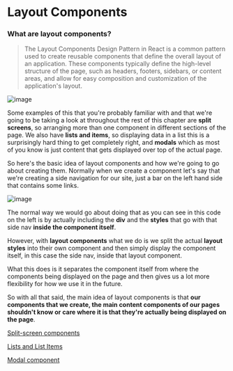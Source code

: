 # Layout Components

### What are layout components?

> The Layout Components Design Pattern in React is a common pattern used to create reusable components that define the overall layout of an application. These components typically define the high-level structure of the page, such as headers, footers, sidebars, or content areas, and allow for easy 
composition and customization of the application's layout.
 

![image](https://user-images.githubusercontent.com/51804994/228676118-b08188a9-02c1-48e3-ba5a-841df9a5a753.png)

Some examples of this that you're probably familiar with and that we're going to be taking a look at throughout the rest of this chapter are **split screens**, so arranging more than one component in different sections of the page. We also have **lists and items**, so displaying data in a list this is a surprisingly hard thing to get completely right, and **modals** which as most of you know is just content that gets displayed over top of the actual page.

So here's the basic idea of layout components and how we're going to go about creating them. Normally when we create a component let's say that we're creating a side navigation for our site, just a bar on the left hand side that contains some links. 

![image](https://user-images.githubusercontent.com/51804994/228676145-8090f3b3-11be-4d1a-ab4b-c63ebecf5bb0.png)

The normal way we would go about doing that as you can see in this code on the left is by actually including the **div** and the **styles** that go with that side nav **inside the component itself**. 

However, with **layout components** what we do is we split the actual **layout styles** into their own component and then simply display the component itself, in this case the side nav, inside that layout component. 

What this does is it separates the component itself from where the components being displayed on the page and then gives us a lot more flexibility for how we use it in the future. 

So with all that said, the main idea of layout components is that **our components that we create, the main content components of our pages shouldn't know or care where it is that they're actually being displayed on the page**.

[Split-screen components](https://www.notion.so/Split-screen-components-dc5a4277eedb411e92864466f841ae57)

[Lists and List Items](https://www.notion.so/Lists-and-List-Items-97abf1438b304183a5ba11aa446311eb)

[Modal component](https://www.notion.so/Modal-component-ac038bc84a9244a782acd57b697af1ad)
